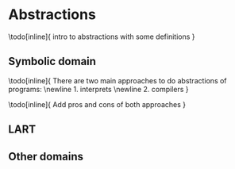 # Abstractions

\todo[inline]{ intro to abstractions with some definitions }

## Symbolic domain


\todo[inline]{ There are two main approaches to do abstractions of programs: \newline
    1. interprets \newline
    2. compilers
}

\todo[inline]{ Add pros and cons of both approaches }

## LART

## Other domains
